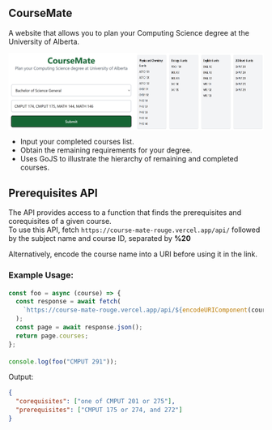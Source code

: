 ## CourseMate

A website that allows you to plan your Computing Science degree at the University of Alberta.

<div style="display: flex; flex-flow: row nowrap; width: 100%;">
  <img src="https://github.com/349gill/course-mate/blob/main/lib/menu.png?raw=true" style="width: 50%; height: auto;">
  <img src="https://github.com/349gill/course-mate/blob/main/lib/result.png?raw=true" style="width: 50%; height: auto;">
</div>

- Input your completed courses list.
- Obtain the remaining requirements for your degree.
- Uses GoJS to illustrate the hierarchy of remaining and completed courses.

## Prerequisites API

The API provides access to a function that finds the prerequisites and corequisites of a given course.  
To use this API, fetch `https://course-mate-rouge.vercel.app/api/` followed by the subject name and course ID, separated by **%20**

Alternatively, encode the course name into a URI before using it in the link.

### Example Usage:

```js
const foo = async (course) => {
  const response = await fetch(
    `https://course-mate-rouge.vercel.app/api/${encodeURIComponent(course)}`
  );
  const page = await response.json();
  return page.courses;
};

console.log(foo("CMPUT 291"));
```

Output:

```json
{
  "corequisites": ["one of CMPUT 201 or 275"],
  "prerequisites": ["CMPUT 175 or 274, and 272"]
}
```
